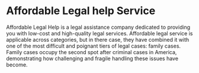 # Affordable Legal help Service

Affordable Legal Help is a legal assistance company dedicated to providing you with low-cost and high-quality legal services.
Affordable legal service is applicable across categories, but in there case, they have combined it with one of the most difficult and poignant tiers of legal cases: family cases. 
Family cases occupy the second spot after criminal cases in America, demonstrating how challenging and fragile handling these issues have become.
